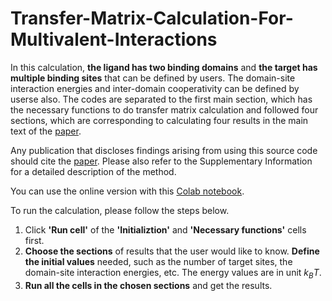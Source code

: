# Transfer-Matrix-Calculation-For-Multivalent-Interactions

In this calculation, **the ligand has two binding domains** and **the target has multiple binding sites** that can be defined by users. The domain-site interaction energies and inter-domain cooperativity can be defined by userse also. The codes are separated to the first main section, which has the necessary functions to do transfer matrix calculation and followed four sections, which are corresponding to calculating four results in the main text of the [paper](https://www.sciencedirect.com/science/article/pii/S0006349522003162).

Any publication that discloses findings arising from using this source code should cite the [paper](https://www.sciencedirect.com/science/article/pii/S0006349522003162). Please also refer to the Supplementary Information for a detailed description of the method. 

You can use the online version with this [Colab notebook](https://colab.research.google.com/drive/15Q1iayim6DeL17c8QIwhVgoEWL46ybcp#scrollTo=DXtCUhHG5Wc8).

To run the calculation, please follow the steps below.

1. Click **'Run cell'** of the **'Initializtion'** and **'Necessary functions'** cells first.
2. **Choose the sections** of results that the user would like to know. **Define the initial values** needed, such as the number of target sites, the domain-site interaction energies, etc. The energy values are in unit $k_BT$.
3. **Run all the cells in the chosen sections** and get the results.
